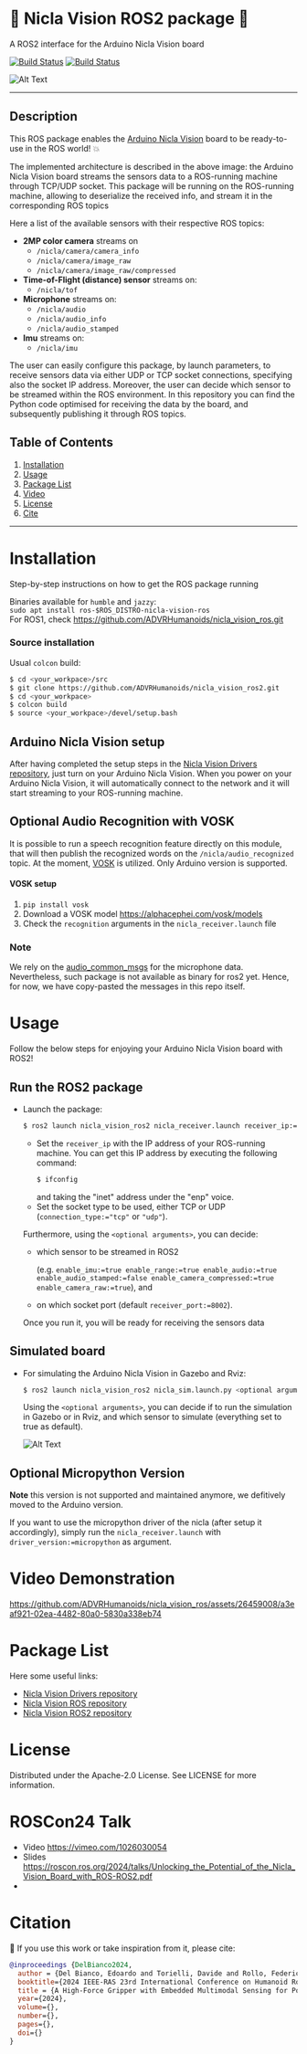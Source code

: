 # :rocket: Nicla Vision ROS2 package :rocket: 
A ROS2 interface for the Arduino Nicla Vision board

[![Build Status](https://build.ros2.org/buildStatus/icon?job=Jdev__nicla_vision_ros2__ubuntu_noble_amd64&subject=Jazzy%20Build)](https://build.ros2.org/job/Jdev__nicla_vision_ros2__ubuntu_noble_amd64/)
[![Build Status](https://build.ros2.org/buildStatus/icon?job=Hdev__nicla_vision_ros2__ubuntu_jammy_amd64&subject=Humble%20Build)](https://build.ros2.org/job/Hdev__nicla_vision_ros2__ubuntu_jammy_amd64/)

![Alt Text](assets/Nicla_ROSpkg_Architecture.png)

-------------------

## Description

This ROS package enables the [Arduino Nicla Vision](https://docs.arduino.cc/hardware/nicla-vision/) board to be ready-to-use in the ROS world! :boom:

The implemented architecture is described in the above image: the Arduino Nicla Vision board streams the sensors data to a ROS-running machine through TCP/UDP socket. This package will be running on the ROS-running machine, allowing to deserialize the received info, and stream it in the corresponding ROS topics 

Here a list of the available sensors with their respective ROS topics:
- **2MP color camera** streams on
    - `/nicla/camera/camera_info` 
    - `/nicla/camera/image_raw`
    - `/nicla/camera/image_raw/compressed` 
- **Time-of-Flight (distance) sensor** streams on:
    - `/nicla/tof`
- **Microphone** streams on:
    - `/nicla/audio` 
    - `/nicla/audio_info`
    - `/nicla/audio_stamped`
- **Imu** streams on:
    - `/nicla/imu`

The user can easily configure this package, by launch parameters, to receive sensors data via either UDP or TCP socket connections, specifying also the socket IP address. Moreover, the user can decide which sensor to be streamed within the ROS environment. 
In this repository you can find the Python code optimised for receiving the data by the board, and subsequently publishing it through ROS topics.

## Table of Contents 
1. [Installation](#installation)
2. [Usage](#usage)
3. [Package List](#package-list)
4. [Video](#video-demonstration)
5. [License](#license)
6. [Cite](#citation)
   
-------------------

# Installation
Step-by-step instructions on how to get the ROS package running

Binaries available for `humble` and `jazzy`:  
`sudo apt install ros-$ROS_DISTRO-nicla-vision-ros`  
For ROS1, check https://github.com/ADVRHumanoids/nicla_vision_ros.git

### Source installation
Usual `colcon` build:
```bash
$ cd <your_workpace>/src
$ git clone https://github.com/ADVRHumanoids/nicla_vision_ros2.git
$ cd <your_workpace>
$ colcon build
$ source <your_workpace>/devel/setup.bash
```

## Arduino Nicla Vision setup
After having completed the setup steps in the [Nicla Vision Drivers repository](https://github.com/ADVRHumanoids/nicla_vision_drivers.git), just turn on your Arduino Nicla Vision. 
When you power on your Arduino Nicla Vision, it will automatically connect to the network and it will start streaming to your ROS-running machine.

## Optional Audio Recognition with VOSK
It is possible to run a speech recognition feature directly on this module, that will then publish the recognized words on the `/nicla/audio_recognized` topic. At the moment, [VOSK](https://alphacephei.com/vosk/) is utilized. Only Arduino version is supported.
#### VOSK setup
1. ```pip install vosk```
2. Download a VOSK model https://alphacephei.com/vosk/models
3. Check the `recognition` arguments in the ```nicla_receiver.launch``` file

### Note
We rely on the [audio_common_msgs](https://github.com/ros-drivers/audio_common/tree/master/audio_common_msgs) for the microphone data. Nevertheless, such package is not available as binary for ros2 yet. Hence, for now, we have copy-pasted the messages in this repo itself.

# Usage 
Follow the below steps for enjoying your Arduino Nicla Vision board with ROS2!

## Run the ROS2 package
-  Launch the package:
    ```bash
    $ ros2 launch nicla_vision_ros2 nicla_receiver.launch receiver_ip:="x.x.x.x" connection_type:="tcp/udp" <optional arguments>
    ```
    - Set the `receiver_ip` with the IP address of your ROS-running machine.
        You can get this IP address by executing the following command:
        ```bash
        $ ifconfig
        ```
        and taking the "inet" address under the "enp" voice.
    - Set the socket type to be used, either TCP or UDP (`connection_type:="tcp"` or `"udp"`).
    
    Furthermore, using the `<optional arguments>`, you can decide:
    - which sensor to be streamed in ROS2

      (e.g. `enable_imu:=true enable_range:=true enable_audio:=true enable_audio_stamped:=false enable_camera_compressed:=true enable_camera_raw:=true`), and
    - on which socket port (default `receiver_port:=8002`).

    Once you run it, you will be ready for receiving the sensors data

## Simulated board 

- For simulating the Arduino Nicla Vision in Gazebo and Rviz:
     ```bash
    $ ros2 launch nicla_vision_ros2 nicla_sim.launch.py <optional arguments>
    ```
    Using the `<optional arguments>`, you can decide if to run the simulation in Gazebo or in Rviz, and which sensor to simulate (everything set to true as default).

  ![Alt Text](assets/nicla_rviz.jpg)
    
## Optional Micropython Version
**Note** this version is not supported and maintained anymore, we defitively moved to the Arduino version.  

If you want to use the micropython driver of the nicla (after setup it accordingly), simply run the `nicla_receiver.launch` with `driver_version:=micropython` as argument.

# Video Demonstration

https://github.com/ADVRHumanoids/nicla_vision_ros/assets/26459008/a3eaf921-02ea-4482-80a0-5830a338eb74

<!-- Raw video: https://github.com/ADVRHumanoids/nicla_vision_ros/assets/63496571/699b265c-3f6a-4a9d-8d6c-fccf6bd39227 -->

# Package List
Here some useful links:

- [Nicla Vision Drivers repository](https://github.com/ADVRHumanoids/nicla_vision_drivers.git)
- [Nicla Vision ROS repository](https://github.com/ADVRHumanoids/nicla_vision_ros.git)
- [Nicla Vision ROS2 repository](https://github.com/ADVRHumanoids/nicla_vision_ros2.git)

# License
Distributed under the Apache-2.0 License. See LICENSE for more information.

# ROSCon24 Talk
- Video https://vimeo.com/1026030054
- Slides https://roscon.ros.org/2024/talks/Unlocking_the_Potential_of_the_Nicla_Vision_Board_with_ROS-ROS2.pdf
- 
# Citation 
:raised_hands: If you use this work or take inspiration from it, please cite:
```bibtex
@inproceedings {DelBianco2024,
  author = {Del Bianco, Edoardo and Torielli, Davide and Rollo, Federico and Gasperini, Damiano and Laurenzi, Arturo and Baccelliere, Lorenzo and Muratore, Luca and Roveri, Marco and Tsagarakis, Nikos G.},
  booktitle={2024 IEEE-RAS 23rd International Conference on Humanoid Robots (Humanoids)}, 
  title = {A High-Force Gripper with Embedded Multimodal Sensing for Powerful and Perception Driven Grasping},
  year={2024},
  volume={},
  number={},
  pages={},
  doi={}
}
```
